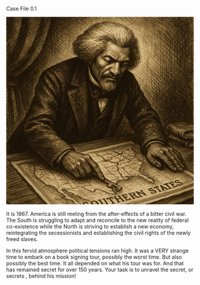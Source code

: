 Case File 0.1

<img src="CC2025-Frederick-Douglas-explains-his-plan.png">

It is 1867. America is still reeling from the after-effects of a bitter civil war. The South is struggling to adapt and reconcile to the new reality of federal co-existence while the North is striving to establish a new economy, reintegrating the secessionists and establishing the civil rights of the newly freed slaves.

In this fervid atmosphere political tensions ran high. It was a VERY strange time to embark on a book signing tour, possibly the worst time. But also possibly the best time. It all depended on what his tour was for. And that has remained secret for over 150 years. Your task is to unravel the secret, or secrets , behind his mission!

